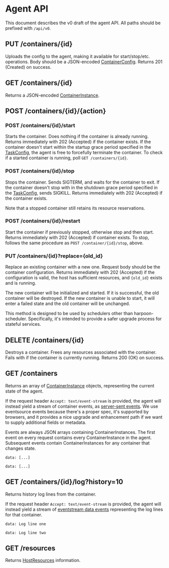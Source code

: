# Agent API

This document describes the v0 draft of the agent API.
All paths should be prefixed with `/api/v0`.


## PUT /containers/{id}

Uploads the config to the agent, making it available for start/stop/etc.
operations. Body should be a JSON-encoded [ContainerConfig][containerconfig].
Returns 201 (Created) on success.


## GET /containers/{id}

Returns a JSON-encoded [ContainerInstance][containerinstance].


## POST /containers/{id}/{action}

### POST /containers/{id}/start

Starts the container. Does nothing if the container is already running.
Returns immediately with 202 (Accepted) if the container exists. If the
container doesn't start within the startup grace period specified in the
[TaskConfig][taskconfig], the agent is free to forcefully terminate the
container. To check if a started container is running, poll `GET
/containers/{id}`.

### POST /containers/{id}/stop

Stops the container. Sends SIGTERM, and waits for the container to exit. If
the container doesn't stop with in the shutdown grace period specified in the
[TaskConfig][taskconfig], sends SIGKILL. Returns immediately with 202
(Accepted) if the container exists.

Note that a stopped container still retains its resource reservations.

### POST /containers/{id}/restart

Start the container if previously stopped, otherwise stop and then start.
Returns immediately with 202 (Accepted) if container exists. To stop, follows
the same procedure as `POST /container/{id}/stop`, above.

### PUT /containers/{id}?replace={old_id}

Replace an existing container with a new one. Request body should be the
container configuration. Returns immediately with 202 (Accepted) if the
configuration is valid, the host has sufficient resources, and `{old_id}`
exists and is running.

The new container will be initialized and started. If it is successful, the old
container will be destroyed. If the new container is unable to start, it will
enter a failed state and the old container will be unchanged.

This method is designed to be used by schedulers other than harpoon-scheduler.
Specifically, it's intended to provide a safer upgrade process for stateful
services.

## DELETE /containers/{id}

Destroys a container. Frees any resources associated with the container. Fails
with if the container is currently running. Returns 200 (OK) on success.

## GET /containers

Returns an array of [ContainerInstance][containerinstance] objects,
representing the current state of the agent.

If the request header `Accept: text/event-stream` is provided, the agent will
instead yield a stream of container events, as [server-sent events][sse]. We
use eventsource events because there's a proper spec, it's supported by
browsers, and it provides a nice upgrade and enhancement path if we want to
supply additional fields or metadata.

[sse]: http://www.w3.org/TR/eventsource

Events are always JSON arrays containing ContainerInstances. The first event
on every request contains every ContainerInstance in the agent. Subsequent
events contain ContainerInstances for any container that changes state.

```
data: [...]

data: [...]
```

## GET /containers/{id}/log?history=10

Returns history log lines from the container.

If the request header `Accept: text/event-stream` is provided, the agent will
instead yield a stream of [eventstream data events][sse] representing the log
lines for that container.

```
data: Log line one

data: Log line two
```

## GET /resources

Returns [HostResources][hostresources] information.


[containerconfig]: http://godoc.org/github.com/soundcloud/harpoon/harpoon-agent/lib#ContainerConfig
[containerinstance]: http://godoc.org/github.com/soundcloud/harpoon/harpoon-agent/lib#ContainerInstance
[hostresources]: http://godoc.org/github.com/soundcloud/harpoon/harpoon-agent/lib#HostResources
[taskconfig]: http://godoc.org/github.com/soundcloud/harpoon/harpoon-configstore/lib#TaskConfig

